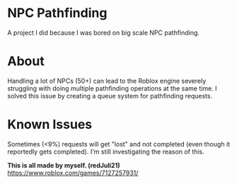 # NPC Pathfinding
A project I did because I was bored on big scale NPC pathfinding.

# About
Handling a lot of NPCs (50+) can lead to the Roblox engine severely struggling with doing multiple pathfinding operations at the same time. I solved this issue by creating a queue system for pathfinding requests.

# Known Issues
Sometimes (<9%) requests will get "lost" and not completed (even though it reportedly gets completed). I'm still investigating the reason of this.

**This is all made by myself. (redJuli21)**
https://www.roblox.com/games/7127257931/
